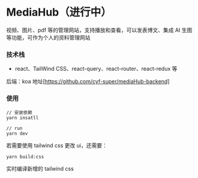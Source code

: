 # MediaHub（进行中）

视频、图片、pdf 等的管理网站，支持播放和查看，可以发表博文、集成 AI 生图等功能，可作为个人的资料管理网站

<p>

### 技术栈

- react、TailWind CSS、react-query、react-router、react-redux 等

后端：koa 地址[https://github.com/cyf-super/mediaHub-backend]

<p>

### 使用

```
// 安装依赖
yarn insatll

// run
yarn dev
```

若需要使用 tailwind css 更改 ui，还需要：

```
yarn build:css
```

实时编译新增的 tailwind css
